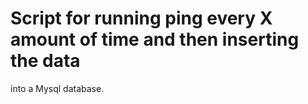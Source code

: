 # Script for running ping every X amount of time and then inserting the data 
into a Mysql database.
